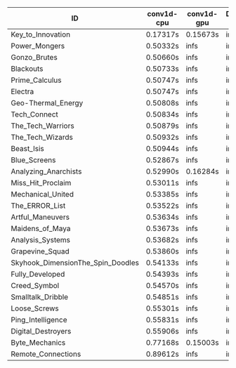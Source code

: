 |ID|conv1d-cpu|conv1d-gpu|DWSPConv2D-gpu|gemm-gpu|avg|
|-|-|-|-|-|-|
|Key_to_Innovation|0.17317s|0.15673s|infs|5.14499s|infs|
|Power_Mongers|0.50332s|infs|infs|5.05384s|infs|
|Gonzo_Brutes|0.50660s|infs|infs|5.05767s|infs|
|Blackouts|0.50733s|infs|infs|5.02716s|infs|
|Prime_Calculus|0.50747s|infs|infs|5.06745s|infs|
|Electra|0.50747s|infs|infs|5.07568s|infs|
|Geo-Thermal_Energy|0.50808s|infs|infs|5.05744s|infs|
|Tech_Connect|0.50834s|infs|infs|5.08034s|infs|
|The_Tech_Warriors|0.50879s|infs|infs|5.02508s|infs|
|The_Tech_Wizards|0.50932s|infs|infs|5.07237s|infs|
|Beast_Isis|0.50944s|infs|infs|5.06157s|infs|
|Blue_Screens|0.52867s|infs|infs|4.99719s|infs|
|Analyzing_Anarchists|0.52990s|0.16284s|infs|5.15968s|infs|
|Miss_Hit_Proclaim|0.53011s|infs|infs|5.13723s|infs|
|Mechanical_United|0.53385s|infs|infs|5.01325s|infs|
|The_ERROR_List|0.53522s|infs|infs|5.09779s|infs|
|Artful_Maneuvers|0.53634s|infs|infs|5.16326s|infs|
|Maidens_of_Maya|0.53673s|infs|infs|5.10443s|infs|
|Analysis_Systems|0.53682s|infs|infs|5.07987s|infs|
|Grapevine_Squad|0.53860s|infs|infs|5.13378s|infs|
|Skyhook_DimensionThe_Spin_Doodles|0.54133s|infs|infs|5.15910s|infs|
|Fully_Developed|0.54393s|infs|infs|5.15222s|infs|
|Creed_Symbol|0.54570s|infs|infs|5.04077s|infs|
|Smalltalk_Dribble|0.54851s|infs|infs|5.04878s|infs|
|Loose_Screws|0.55301s|infs|infs|5.12678s|infs|
|Ping_Intelligence|0.55831s|infs|infs|5.19557s|infs|
|Digital_Destroyers|0.55906s|infs|infs|5.15617s|infs|
|Byte_Mechanics|0.77168s|0.15003s|infs|5.12378s|infs|
|Remote_Connections|0.89612s|infs|infs|5.11945s|infs|
